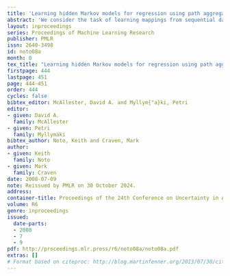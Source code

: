 ```yaml
---
title: 'Learning hidden Markov models for regression using path aggregation'
abstract: 'We consider the task of learning mappings from sequential data to real-valued responses. We present and evaluate an approach to learning a type of hidden Markov model (HMM) for regression. The learning process involves inferring the structure and parameters of a conventional HMM, while simultaneously learning a regression model that maps features that characterize paths through the model to continuous responses. Our results, in both synthetic and biological domains, demonstrate the value of jointly learning the two components of our approach.'
layout: inproceedings
series: Proceedings of Machine Learning Research
publisher: PMLR
issn: 2640-3498
id: noto08a
month: 0
tex_title: "Learning hidden Markov models for regression using path aggregation"
firstpage: 444
lastpage: 451
page: 444-451
order: 444
cycles: false
bibtex_editor: McAllester, David A. and Myllym{"a}ki, Petri
editor:
- given: David A.
  family: McAllester
- given: Petri
  family: Myllymäki
bibtex_author: Noto, Keith and Craven, Mark
author:
- given: Keith
  family: Noto
- given: Mark
  family: Craven 
date: 2008-07-09
note: Reissued by PMLR on 30 October 2024.
address:
container-title: Proceedings of the 24th Conference on Uncertainty in Artificial Intelligence
volume: R6
genre: inproceedings
issued:
  date-parts:
  - 2008
  - 7
  - 9
pdf: http://proceedings.mlr.press/r6/noto08a/noto08a.pdf
extras: []
# Format based on citeproc: http://blog.martinfenner.org/2013/07/30/citeproc-yaml-for-bibliographies/
---
```

